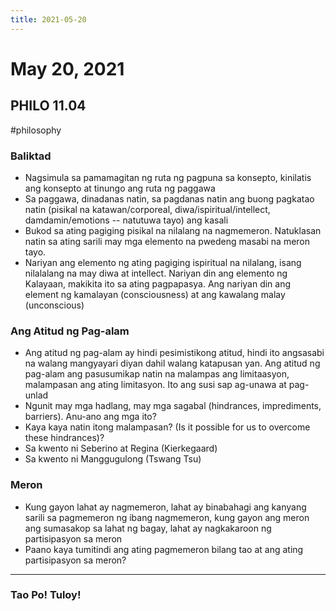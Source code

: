```yaml
---
title: 2021-05-20
---
```


# May 20, 2021
## PHILO 11.04
#philosophy 
### Baliktad
- Nagsimula sa pamamagitan ng ruta ng pagpuna sa konsepto, kinilatis ang konsepto at tinungo ang ruta ng paggawa
- Sa paggawa, dinadanas natin, sa pagdanas natin ang buong pagkatao natin (pisikal na katawan/corporeal, diwa/ispiritual/intellect, damdamin/emotions -- natutuwa tayo) ang kasali
- Bukod sa ating pagiging pisikal na nilalang na nagmemeron. Natuklasan natin sa ating sarili may mga elemento na pwedeng masabi na meron tayo.
- Nariyan ang elemento ng ating pagiging ispiritual na nilalang, isang nilalalang na may diwa at intellect. Nariyan din ang elemento ng Kalayaan, makikita ito sa ating pagpapasya. Ang nariyan din ang element ng kamalayan (consciousness) at ang kawalang malay (unconscious)

### Ang Atitud ng Pag-alam
- Ang atitud ng pag-alam ay hindi pesimistikong atitud, hindi ito angsasabi na walang mangyayari diyan dahil walang katapusan yan. Ang atitud ng pag-alam ang pasusumikap natin na malampas ang limitaasyon, malampasan ang ating limitasyon. Ito ang susi sap ag-unawa at pag-unlad
- Ngunit may mga hadlang, may mga sagabal (hindrances, imprediments, barriers). Anu-ano ang mga ito?
- Kaya kaya natin itong malampasan? (Is it possible for us to overcome these hindrances)?
- Sa kwento ni Seberino at Regina (Kierkegaard)
- Sa kwento ni Manggugulong (Tswang Tsu)

### Meron
- Kung gayon lahat ay nagmemeron, lahat ay binabahagi ang kanyang sarili sa pagmemeron ng ibang nagmemeron, kung gayon ang meron ang sumasakop sa lahat ng bagay, lahat ay nagkakaroon ng partisipasyon sa meron
- Paano kaya tumitindi ang ating pagmemeron bilang tao at ang ating partisipasyon sa meron?

--- 
### Tao Po! Tuloy!